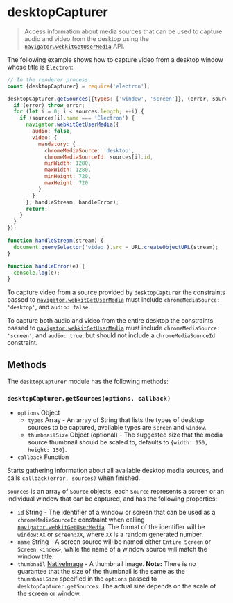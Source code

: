 # desktopCapturer

> Access information about media sources that can be used to capture audio and
> video from the desktop using the [`navigator.webkitGetUserMedia`] API.

The following example shows how to capture video from a desktop window whose
title is `Electron`:

```javascript
// In the renderer process.
const {desktopCapturer} = require('electron');

desktopCapturer.getSources({types: ['window', 'screen']}, (error, sources) => {
  if (error) throw error;
  for (let i = 0; i < sources.length; ++i) {
    if (sources[i].name === 'Electron') {
      navigator.webkitGetUserMedia({
        audio: false,
        video: {
          mandatory: {
            chromeMediaSource: 'desktop',
            chromeMediaSourceId: sources[i].id,
            minWidth: 1280,
            maxWidth: 1280,
            minHeight: 720,
            maxHeight: 720
          }
        }
      }, handleStream, handleError);
      return;
    }
  }
});

function handleStream(stream) {
  document.querySelector('video').src = URL.createObjectURL(stream);
}

function handleError(e) {
  console.log(e);
}
```

To capture video from a source provided by `desktopCapturer` the constraints
passed to [`navigator.webkitGetUserMedia`] must include
`chromeMediaSource: 'desktop'`, and `audio: false`.

To capture both audio and video from the entire desktop the constraints passed
to [`navigator.webkitGetUserMedia`] must include `chromeMediaSource: 'screen'`,
and `audio: true`, but should not include a `chromeMediaSourceId` constraint.

## Methods

The `desktopCapturer` module has the following methods:

### `desktopCapturer.getSources(options, callback)`

* `options` Object
  * `types` Array - An array of String that lists the types of desktop sources
    to be captured, available types are `screen` and `window`.
  * `thumbnailSize` Object (optional) - The suggested size that the media source
    thumbnail should be scaled to, defaults to `{width: 150, height: 150}`.
* `callback` Function

Starts gathering information about all available desktop media sources,
and calls `callback(error, sources)` when finished.

`sources` is an array of `Source` objects, each `Source` represents a
screen or an individual window that can be captured, and has the following
properties:

* `id` String - The identifier of a window or screen that can be used as a
  `chromeMediaSourceId` constraint when calling
  [`navigator.webkitGetUserMedia`]. The format of the identifier will be
  `window:XX` or `screen:XX`, where `XX` is a random generated number.
* `name` String - A screen source will be named either `Entire Screen` or
  `Screen <index>`, while the name of a window source will match the window
  title.
* `thumbnail` [NativeImage](native-image.md) - A thumbnail image. **Note:**
  There is no guarantee that the size of the thumbnail is the same as the
  `thumnbailSize` specified in the `options` passed to
  `desktopCapturer.getSources`. The actual size depends on the scale of the
  screen or window.

[`navigator.webkitGetUserMedia`]: https://developer.mozilla.org/en/docs/Web/API/Navigator/getUserMedia
